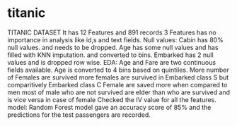 # titanic
TITANIC DATASET
It has 12 Features and 891 records
3 Features has no importance in analysis like id,s and text fields.
Null values:
Cabin has 80% null values. and needs to be dropped.
Age has some null values and has filled with KNN imputation. and converted to bins.
Embarked has 2 null values and is dropped row wise.
EDA:
Age and Fare are two continuous fields available. Age is converted to 4 bins based on quintiles.
More number of Females are survived 
more females are survived in Embarked class S but comparitively Embarked class C Female are saved more when compared to men
most of male who are not survived are elder than who are survived and is vice versa in case of female
Checked the IV value for all the features.
model:
Random Forest model gave an accuracy score of 85% and the predictions for the test passengers are recorded.

